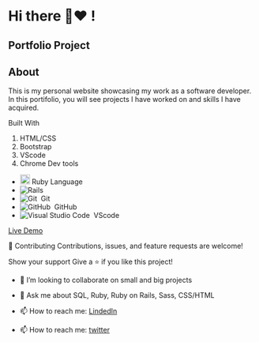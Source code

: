 # __Hi there 👋:heart: !__

## Portfolio Project

## About

This is my personal website showcasing my work as a software developer. In this portifolio, you will see projects I have worked on and skills I have acquired.

 Built With

1. HTML/CSS
2. Bootstrap
3. VScode
4. Chrome Dev tools

- <code><img height="20" src="https://www.ruby-lang.org/images/header-ruby-logo.png"></code> Ruby Language <br>
- ![Rails](https://img.shields.io/badge/rails-%23CC0000.svg?style=for-the-badge&logo=ruby-on-rails&logoColor=white)
- ![Git](https://img.shields.io/badge/-Git-05122A?style=flat&logo=git)&nbsp; Git<br>
- ![GitHub](https://img.shields.io/badge/-GitHub-05122A?style=flat&logo=github)&nbsp; GitHub<br>
- ![Visual Studio Code](https://img.shields.io/badge/-Visual%20Studio%20Code-05122A?style=flat&logo=visual-studio-code&logoColor=007ACC)&nbsp; VScode

[Live Demo](https://elishak.netlify.app/)

🤝 Contributing
Contributions, issues, and feature requests are welcome!

Show your support
Give a ⭐️ if you like this project!

- 👯 I’m looking to collaborate on small and big projects
- 💬 Ask me about SQL, Ruby, Ruby on Rails, Sass, CSS/HTML
- 📫 How to reach me: [LindedIn](https://www.linkedin.com/in/elisha-kyakopo/)

- 📫 How to reach me: [twitter](@elisha1k)
